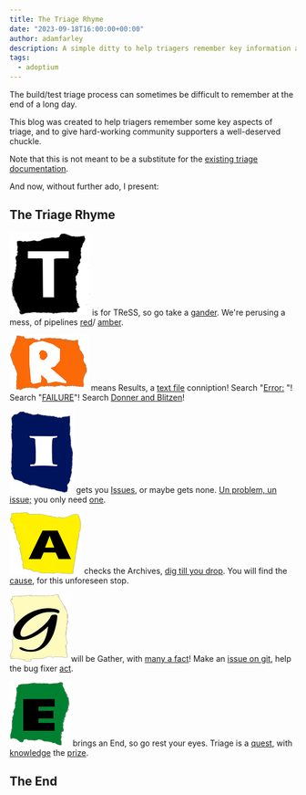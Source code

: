```yaml
---
title: The Triage Rhyme
date: "2023-09-18T16:00:00+00:00"
author: adamfarley
description: A simple ditty to help triagers remember key information about the triage process.
tags:
  - adoptium
---
```


The build/test triage process can sometimes be difficult to remember at the end of a long day.

This blog was created to help triagers remember some key aspects of triage, and to give hard-working community supporters a well-deserved chuckle.

Note that this is not meant to be a substitute for the [existing triage documentation](https://github.com/adoptium/aqa-tests/blob/master/doc/Triage.md).

And now, without further ado, I present:

## The Triage Rhyme

![T](T.png) is for TReSS, so go take a [gander](./index.md "Identify failed pipelines via TRSS.").
 We're perusing a mess, of pipelines [red](./index.md "Red means a job has failed. Framework errors, build failures, etc.")/
[amber](./index.md "Amber often means that a unit test failed, but the test framework completed.").

![R](R.png) means Results, a [text file](./index.md "Search failed job output for error keywords.") conniption!
 Search \"[Error:](./index.md "Often associated with errors.") \"!
 Search \"[FAILURE](./index.md "Usually means a subjob failed, like Smoke Tests after a build.")\"!
 Search [Donner and Blitzen](./index.md "Donner and Blitzen are Santa's reindeer. They are a metaphor for: search for everything.")!

![I](I.png) gets you [Issues](./index.md "Search repositories for related issues."), or maybe gets none.
 [Un problem, un issue;](./index.md "Put a link to your failure in any existing issues, to keep the issue up-to-date.")
 you only need [one](./index.md "An existing issue means further triage is not needed.").

![A](A.png) checks the Archives, [dig till you drop](./index.md "Do some digging to find the general source of the issue.").
 You will find the [cause](./index.md "Frequent offenders are upstream changesets and test/build framework updates."), for this unforeseen stop.

![G](G.png) will be Gather, with [many a fact](./index.md "Be sure to gather job links, log files, and a copy of the error message.")!
 Make an [issue on git](./index.md "Raise an issue in the relevant repository."),
 help the bug fixer [act](./index.md "Always start with a summary of the problem, to help bug fixers grasp the issue quickly.").

![E](E.png) brings an End, so go rest your eyes. Triage is a [quest](./index.md "Always look for bigger fish before trying to solve anything."),
 with [knowledge](./index.md "Triage is about creating a knowledge base *before* task prioritization.")
 the [prize](./index.md "Work smarter, not harder. :)").

## The End
